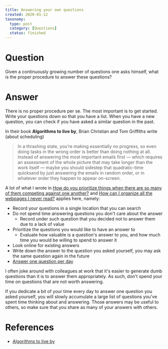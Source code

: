 ```yaml
---
title: Answering your own questions
created: 2020-01-12
taxonomy:
  type: post
  category: [Questions]
  status: finished
---
```


# Question
Given a continuously growing number of questions one asks himself, what is the proper procedure to answer these questions?

# Answer
There is no proper procedure per se. The most important is to get started. Write your questions down so that you have a list. When you have a new question, you can check if you have asked a similar question in the past.

In their book **Algorithms to live by**, Brian Christian and Tom Griffiths write (about scheduling)

> In a thrashing state, you’re making essentially no progress, so even doing tasks in the wrong order is better than doing nothing at all. Instead of answering the most important emails first — which requires an assessment of the whole picture that may take longer than the work itself — maybe you should sidestep that quadratic-time quicksand by just answering the emails in random order, or in whatever order they happen to appear on-screen.

A lot of what I wrote in [How do you prioritize things when there are so many of them competing against one another?](../04) and [How can I organize all the webpages I never read?](../07) applies here, namely:

* Record your questions in a single location that you can search
* Do not spend time answering questions you don't care about the answer
	* Record under such question that you decided not to answer them due to a lack of value
* Prioritize the questions you would like to have an answer to
	* Evaluate how valuable is a question's answer to you, and how much time you would be willing to spend to answer it
* Look online for existing answers
* Write down the answer to the question you asked yourself, you may ask the same question again in the future
* [Answer one question per day](../../..)

I often joke around with colleagues at work that it's easier to generate dumb questions than it is to answer them appropriately. As such, don't spend your time on questions that are not worth answering.

If you dedicate a bit of your time every day to answer one question you asked yourself, you will slowly accumulate a large list of questions you've spent time thinking about and answering. Those answers may be useful to others, so make sure that you share as many of your answers with others.

# References
* [Algorithms to live by](https://www.goodreads.com/book/show/25666050-algorithms-to-live-by)
